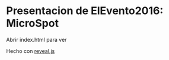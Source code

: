 # Presentacion de ElEvento2016: MicroSpot

Abrir index.html para ver

Hecho con [reveal.js](https://github.com/hakimel/reveal.js/)
